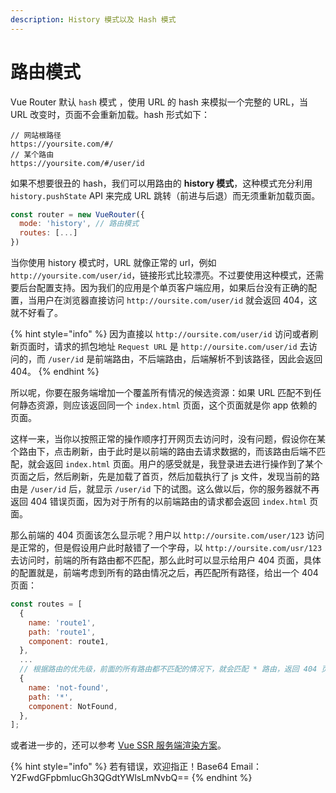 ```yaml
---
description: History 模式以及 Hash 模式
---
```


# 路由模式

Vue Router 默认 `hash` 模式 ，使用 URL 的 hash 来模拟一个完整的 URL，当 URL 改变时，页面不会重新加载。hash 形式如下：

```text
// 网站根路径
https://yoursite.com/#/
// 某个路由
https://yoursite.com/#/user/id
```

如果不想要很丑的 hash，我们可以用路由的 **history 模式**，这种模式充分利用 `history.pushState` API 来完成 URL 跳转（前进与后退）而无须重新加载页面。

```javascript
const router = new VueRouter({
  mode: 'history', // 路由模式
  routes: [...]
})
```

当你使用 history 模式时，URL 就像正常的 url，例如 `http://yoursite.com/user/id`，链接形式比较漂亮。不过要使用这种模式，还需要后台配置支持。因为我们的应用是个单页客户端应用，如果后台没有正确的配置，当用户在浏览器直接访问 `http://oursite.com/user/id` 就会返回 404，这就不好看了。

{% hint style="info" %}
因为直接以 `http://oursite.com/user/id` 访问或者刷新页面时，请求的抓包地址 `Request URL` 是 `http://oursite.com/user/id` 去访问的，而 `/user/id` 是前端路由，不后端路由，后端解析不到该路径，因此会返回 404。
{% endhint %}

所以呢，你要在服务端增加一个覆盖所有情况的候选资源：如果 URL 匹配不到任何静态资源，则应该返回同一个 `index.html` 页面，这个页面就是你 app 依赖的页面。

这样一来，当你以按照正常的操作顺序打开网页去访问时，没有问题，假设你在某个路由下，点击刷新，由于此时是以前端的路由去请求数据的，而该路由后端不匹配，就会返回 `index.html` 页面。用户的感受就是，我登录进去进行操作到了某个页面之后，然后刷新，先是加载了首页，然后加载执行了 js 文件，发现当前的路由是 `/user/id` 后，就显示  `/user/id` 下的试图。这么做以后，你的服务器就不再返回 404 错误页面，因为对于所有的以前端路由的请求都会返回 `index.html` 页面。

那么前端的 404 页面该怎么显示呢？用户以 `http://oursite.com/user/123` 访问是正常的，但是假设用户此时敲错了一个字母，以 `http://oursite.com/usr/123` 去访问时，前端的所有路由都不匹配，那么此时可以显示给用户 404 页面，具体的配置就是，前端考虑到所有的路由情况之后，再匹配所有路径，给出一个 404 页面：

```javascript
const routes = [
  {
    name: 'route1',
    path: 'route1',
    component: route1,
  },
  ...
  // 根据路由的优先级，前面的所有路由都不匹配的情况下，就会匹配 * 路由，返回 404 页面
  {
    name: 'not-found',
    path: '*',
    component: NotFound,
  },
];
```

或者进一步的，还可以参考 [Vue SSR 服务端渲染方案](https://ssr.vuejs.org/zh/)。

{% hint style="info" %}
若有错误，欢迎指正！Base64 Email：Y2FwdGFpbmlucGh3QGdtYWlsLmNvbQ==
{% endhint %}

